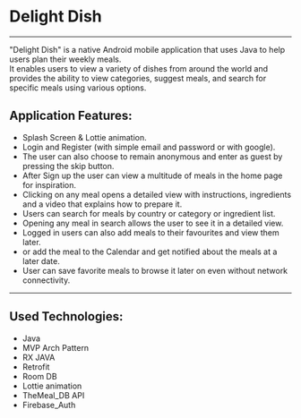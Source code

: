 # Delight Dish

--------------
"Delight Dish" is a native Android mobile application that uses Java to help users plan their weekly meals. 
<br>It enables users to view a variety of dishes from around the world and provides the ability to view categories, suggest meals, and search for specific meals using various options.

Application Features:
--------------------
* Splash Screen & Lottie animation.
* Login and Register (with simple email and password or with google).
* The user can also choose to remain anonymous and enter as guest by pressing the skip button.
* After Sign up the user can view a multitude of meals in the home page for inspiration.
* Clicking on any meal opens a detailed view with instructions, ingredients and a video that explains how to prepare it.
* Users can search for meals by country or category or ingredient list.
* Opening any meal in search allows the user to see it in a detailed view.
* Logged in users can also add meals to their favourites and view them later. 
* or add the meal to the Calendar and get notified about the meals at a later date.
* User can save favorite meals to browse it later on even without network connectivity.


<hr>
<h2>Used Technologies:</h2>

* Java
* MVP Arch Pattern
* RX JAVA
* Retrofit
* Room DB
* Lottie animation
* TheMeal_DB API
* Firebase_Auth


